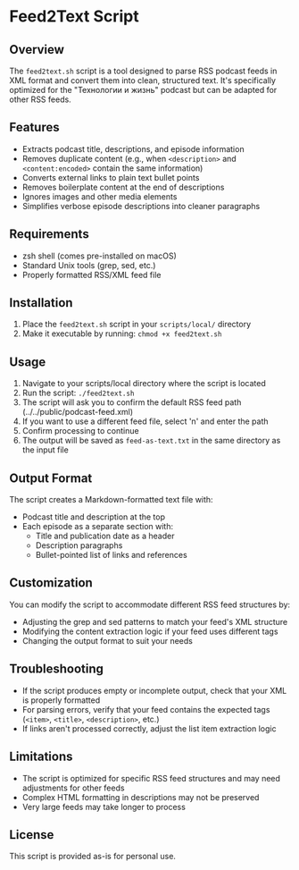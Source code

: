 # Feed2Text Script

## Overview

The `feed2text.sh` script is a tool designed to parse RSS podcast feeds in XML format and convert them into clean, structured text. It's specifically optimized for the "Технологии и жизнь" podcast but can be adapted for other RSS feeds.

## Features

- Extracts podcast title, descriptions, and episode information
- Removes duplicate content (e.g., when `<description>` and `<content:encoded>` contain the same information)
- Converts external links to plain text bullet points
- Removes boilerplate content at the end of descriptions
- Ignores images and other media elements
- Simplifies verbose episode descriptions into cleaner paragraphs

## Requirements

- zsh shell (comes pre-installed on macOS)
- Standard Unix tools (grep, sed, etc.)
- Properly formatted RSS/XML feed file

## Installation

1. Place the `feed2text.sh` script in your `scripts/local/` directory
2. Make it executable by running: `chmod +x feed2text.sh`

## Usage

1. Navigate to your scripts/local directory where the script is located
2. Run the script: `./feed2text.sh`
3. The script will ask you to confirm the default RSS feed path (../../public/podcast-feed.xml)
4. If you want to use a different feed file, select 'n' and enter the path
5. Confirm processing to continue
6. The output will be saved as `feed-as-text.txt` in the same directory as the input file

## Output Format

The script creates a Markdown-formatted text file with:

- Podcast title and description at the top
- Each episode as a separate section with:
  - Title and publication date as a header
  - Description paragraphs
  - Bullet-pointed list of links and references

## Customization

You can modify the script to accommodate different RSS feed structures by:

- Adjusting the grep and sed patterns to match your feed's XML structure
- Modifying the content extraction logic if your feed uses different tags
- Changing the output format to suit your needs

## Troubleshooting

- If the script produces empty or incomplete output, check that your XML is properly formatted
- For parsing errors, verify that your feed contains the expected tags (`<item>`, `<title>`, `<description>`, etc.)
- If links aren't processed correctly, adjust the list item extraction logic

## Limitations

- The script is optimized for specific RSS feed structures and may need adjustments for other feeds
- Complex HTML formatting in descriptions may not be preserved
- Very large feeds may take longer to process

## License

This script is provided as-is for personal use.
